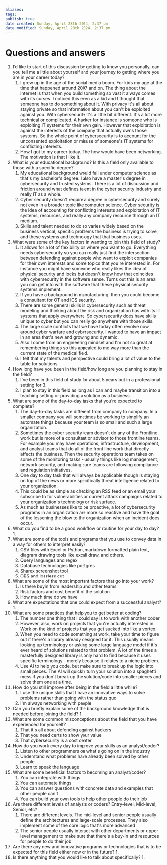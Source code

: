 ```yaml
---
aliases: 
tags: 
publish: true
date created: Sunday, April 28th 2024, 2:37 pm
date modified: Sunday, April 28th 2024, 2:37 pm
---
```


# Questions and answers
1. I’d like to start of this discussion by getting to know you personally, can you tell me a little about yourself and your journey to getting where you are in your career today?
    1. I grew up in the age of the social media boom. For kids my age at the time that happened around 2007 and on. The thing about the internet is that when you build something so vast it always comes with its curses. I noticed this even as a kid and I thought that someone has to do something about it. With privacy it's all about staying private so that information about you can't be exploited against you. With cybersecurity it's a little bit different. It's a lot more technical or complicated. A hacker for instance is someone who is exploiting IT systems for their own gain. However that exploitation is against the interests of the company that actually owns those systems. So the whole point of cybersecurity is to account for the unconsented exploitation or misuse of someone's IT systems for conflicting interests.
    2. How I got to my career today. The how would have been networking. The motivation is that I like it.
2. What is your educational background? Is this a field only available to those with a specific degree?
    1. My educational background would fall under computer science as that's my bachelor's degree. I also have a master's degree in cybersecurity and trusted systems. There is a lot of discussion and friction around what defines talent in the cyber security industry and really IT as a whole.
    2. Cyber security doesn't require a degree in cybersecurity and surely not even in a broader topic like computer science. Cyber security is the idea of accounting for conflicting interests and exploitation of IT systems, resources, and really any company resource through an IT medium.
    3. Skills and talent needed to do so varies widely based on the business vertical, specific problems the business is trying to solve, and these systems and technology that that business uses.
3. What were some of the key factors in wanting to join this field of study?
    1. It allows for a lot of flexibility on where you want to go. Everything needs cybersecurity so you can really just find the intersection between defending against people who want to exploit companies for their own interests and some topics that you're interested in. For instance you might have someone who really likes the idea of physical security and locks but doesn't know how that coincides with cybersecurity in the software sense. Turns out this is an area you can get into with the software that these physical security systems implement.
    2. If you have a background in manufacturing, then you could become a consultant for OT and ICS security.
    3. There are some general skills in cybersecurity such as threat modeling and thinking about the risk and organization has with its IT systems that apply everywhere. So cybersecurity does have skills unique to cyber but you can really go anywhere with those skills.
    4. The large scale conflicts that we have today often revolve now around cyber warfare and cybersecurity. I wanted to have an impact in an area that's new and growing and dynamic.
    5. Also I come from an engineering mindset and I'm not so great at remembering things so this appealed to me way more than the current state of the medical field.
    6. I felt that my talents and perspective could bring a lot of value to the table for solutions.
4. How long have you been in the field/how long are you planning to stay in the field?
    1. I've been in this field of study for about 5 years but in a professional setting for 3.
    2. I plan to stay in this field as long as I can and maybe transition into a teaching setting or providing a solution as a business.
5. What are some of the day-to-day tasks that you’re expected to complete?
    1. The day-to-day tasks are different from company to company. In a smaller company you will sometimes be working to simplify an automate things because your team is so small and such a large organization.
    2. Sometimes the cyber security team doesn't do any of the Frontline work but is more of a consultant or advisor to those frontline teams. For example you may have operations, infrastructure, development, and analyst teams that do all of the front line work that directly affects the business. Then the security operations team takes on some of the monitoring tasks - usually things like log management, network security, and making sure teams are following compliance and regulation initiatives.
    3. One day to day task that will always be applicable though is staying on top of the news or more specifically threat intelligence related to your organization.
    4. This could be as simple as checking an RSS feed or an email your subscribe to for vulnerabilities or current attack campaigns related to your organization's technology or risk surface.
    5. As much as businesses like to be proactive, a lot of cybersecurity programs in an organization are more so reactive and have the goal of the lessening the blow to the organization when an incident does occur.
6. What do you find to be a good workflow or routine for your day to day? 1.
7. What are some of the tools and programs that you use to convey data in a way for others to interpret easily?
    1. CSV files with Excel or Python, markdown formatted plain text, diagram drawing tools like excali draw, and others.
    2. Query languages and regex
    3. Database technologies like postgres
    4. Sharex screenshot tool
    5. OBS and lossless cut
8. What are some of the most important factors that go into your work?
    1. Is there buyin from leadership and other teams
    2. Risk factors and cost benefit of the solution
    3. How much time do we have
9. What are expectations that one could expect from a successful analyst? 1.
10. What are some practices that help you to get better at coding?
    1. The number one thing that I could say is to work with another coder
    2. However, also, work on projects that you're actually interested in. Work on the kind of projects that you get sucked into like a vortex.
    3. When you need to code something at work, take your time to figure out if there's a library already designed for it. This usually means looking up terminology or asking some large language model if it's ever heard of solutions related to that problem. A lot of the times a masterfully designed library is only hard to find because it uses specific terminology - merely because it relates to a niche problem.
    4. Use AI to help you code, but make sure to break up the logic into small pieces. The AI will quickly turn your solution into a spaghetti mess if you don't break up the solution/code into smaller pieces and solve them one at a time.
11. How do you still improve after being in the field a little while?
    1. I use the unique skills that I have an innovative ways to solve problems rather than going with the status quo
    2. I'm always networking with people
12. Can you briefly explain some of the background knowledge that is needed before joining the field? 1.
13. What are some common misconceptions about the field that you have experienced for yourself?
    1. That it's all about defending against hackers
    2. That you need certs to show your value
    3. That cybersecurity is a cost center
14. How do you work every day to improve your skills as an analyst/coder?
    1. Listen to other programmers on what's going on in the industry
    2. Understand what problems have already been solved by other people
    3. Learn to speak the language
15. What are some beneficial factors to becoming an analyst/coder?
    1. You can integrate with things
    2. You can automate things
    3. You can answer questions with concrete data and examples that other people can't
    4. You can build your own tools to help other people do their job
16. Are there different levels of analysts or coders? Entry-level, Mid-level, Senior, etc?
    1. There are different levels. The mid-level and senior people usually define the architectures and large-scale processes. They also implement some of the core logic that's more advanced
    2. The senior people usually interact with other departments or upper level management to make sure that there's a buy-in and resources for people to do their job
17. Are there any new and innovative programs or technologies that is to be expected for this field either now or in the future? 1.
18. Is there anything that you would like to talk about specifically? 1.